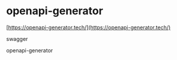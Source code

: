 # openapi-generator

[https://openapi-generator.tech/](https://openapi-generator.tech/)

swagger

openapi-generator